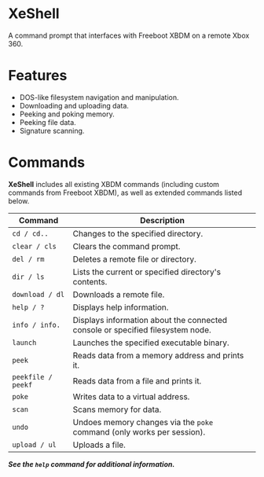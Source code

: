 # XeShell
A command prompt that interfaces with Freeboot XBDM on a remote Xbox 360.

# Features
- DOS-like filesystem navigation and manipulation.
- Downloading and uploading data.
- Peeking and poking memory.
- Peeking file data.
- Signature scanning.

# Commands
**XeShell** includes all existing XBDM commands (including custom commands from Freeboot XBDM), as well as extended commands listed below.

Command | Description
--------|------------
`cd / cd..`|Changes to the specified directory.
`clear / cls`|Clears the command prompt.
`del / rm`|Deletes a remote file or directory.
`dir / ls`|Lists the current or specified directory's contents.
`download / dl`|Downloads a remote file.
`help / ?`|Displays help information.
`info / info.`|Displays information about the connected console or specified filesystem node.
`launch`|Launches the specified executable binary.
`peek`|Reads data from a memory address and prints it.
`peekfile / peekf`|Reads data from a file and prints it.
`poke`|Writes data to a virtual address.
`scan`|Scans memory for data.
`undo`|Undoes memory changes via the `poke` command (only works per session).
`upload / ul`|Uploads a file.

***See the `help` command for additional information.***
